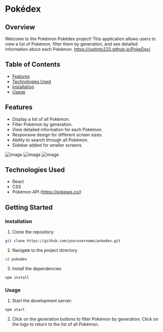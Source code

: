 # Pokédex

## Overview
Welcome to the Pokémon Pokédex project! This application allows users to view a list of Pokémon, filter them by generation, and see detailed information about each Pokémon.
https://justinto233.github.io/PokeDex/

## Table of Contents

- [Features](#features)
- [Technologies Used](#technologies-used)
- [Installation](#installation)
- [Usage](#usage)
  
## Features

- Display a list of all Pokémon.
- Filter Pokémon by generation.
- View detailed information for each Pokémon.
- Responsive design for different screen sizes.
- Ability to search through all Pokémon.
- Sidebar added for smaller screens.

![image](https://github.com/user-attachments/assets/af3913fc-4d49-4706-a074-bcf28b8c9fdf)
![image](https://github.com/user-attachments/assets/98465948-8989-4510-8d47-e778e14ef33e)
![image](https://github.com/user-attachments/assets/edfb059e-13f5-486d-ab44-51674c448e17)


## Technologies Used

- React
- CSS
- Pokémon API (https://pokeapi.co/)

## Getting Started

### Installation

1. Clone the repository:

```bash
git clone https://github.com/yourusername/pokedex.git
```

2. Navigate to the project directory

```bash
cd pokedex
```

3. Install the dependencies

```bash
npm install
```

### Usage

1. Start the development server:

```bash
npm start
```

2. Click on the generation buttons to filter Pokémon by generation. Click on the logo to return to the list of all Pokémon.
